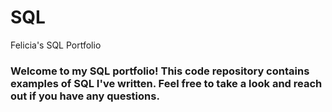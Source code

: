 # SQL
Felicia's SQL Portfolio

### Welcome to my SQL portfolio! This code repository contains examples of SQL I've written. Feel free to take a look and reach out if you have any questions.
